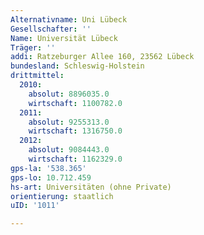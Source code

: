 ```yaml
---
Alternativname: Uni Lübeck
Gesellschafter: ''
Name: Universität Lübeck
Träger: ''
addi: Ratzeburger Allee 160, 23562 Lübeck
bundesland: Schleswig-Holstein
drittmittel:
  2010:
    absolut: 8896035.0
    wirtschaft: 1100782.0
  2011:
    absolut: 9255313.0
    wirtschaft: 1316750.0
  2012:
    absolut: 9084443.0
    wirtschaft: 1162329.0
gps-la: '538.365'
gps-lo: 10.712.459
hs-art: Universitäten (ohne Private)
orientierung: staatlich
uID: '1011'

---
```


